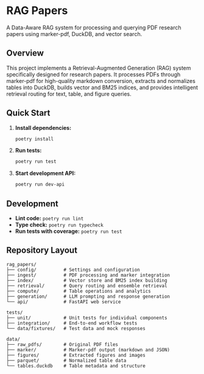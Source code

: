# RAG Papers

A Data-Aware RAG system for processing and querying PDF research papers using marker-pdf, DuckDB, and vector search.

## Overview

This project implements a Retrieval-Augmented Generation (RAG) system specifically designed for research papers. It processes PDFs through marker-pdf for high-quality markdown conversion, extracts and normalizes tables into DuckDB, builds vector and BM25 indices, and provides intelligent retrieval routing for text, table, and figure queries.

## Quick Start

1. **Install dependencies:**
   ```bash
   poetry install
   ```

2. **Run tests:**
   ```bash
   poetry run test
   ```

3. **Start development API:**
   ```bash
   poetry run dev-api
   ```

## Development

- **Lint code:** `poetry run lint`
- **Type check:** `poetry run typecheck`
- **Run tests with coverage:** `poetry run test`

## Repository Layout

```
rag_papers/
├── config/          # Settings and configuration
├── ingest/          # PDF processing and marker integration
├── index/           # Vector store and BM25 index building
├── retrieval/       # Query routing and ensemble retrieval
├── compute/         # Table operations and analytics
├── generation/      # LLM prompting and response generation
└── api/             # FastAPI web service

tests/
├── unit/            # Unit tests for individual components
├── integration/     # End-to-end workflow tests
└── data/fixtures/   # Test data and mock responses

data/
├── raw_pdfs/        # Original PDF files
├── marker/          # Marker-pdf output (markdown and JSON)
├── figures/         # Extracted figures and images
├── parquet/         # Normalized table data
└── tables.duckdb    # Table metadata and structure
```